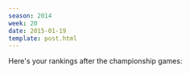 ```yaml
---
season: 2014
week: 20
date: 2015-01-19
template: post.html
---
```


Here's your rankings after the championship games:
